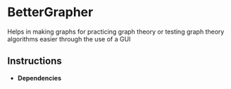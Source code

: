 # BetterGrapher
Helps in making graphs for practicing graph theory or testing graph theory algorithms easier 
through the use of a GUI

## Instructions
  - <b>Dependencies</b>
